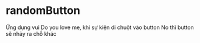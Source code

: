 # randomButton
Ứng dụng vui Do you love me, khi sự kiện di chuột vào button No thì button sẽ nhảy ra chỗ khác
